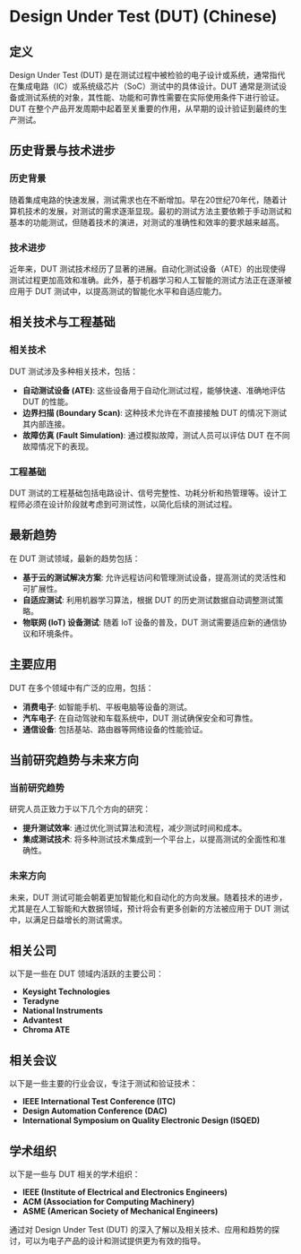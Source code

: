 # Design Under Test (DUT) (Chinese)

## 定义

Design Under Test (DUT) 是在测试过程中被检验的电子设计或系统，通常指代在集成电路（IC）或系统级芯片（SoC）测试中的具体设计。DUT 通常是测试设备或测试系统的对象，其性能、功能和可靠性需要在实际使用条件下进行验证。DUT 在整个产品开发周期中起着至关重要的作用，从早期的设计验证到最终的生产测试。

## 历史背景与技术进步

### 历史背景

随着集成电路的快速发展，测试需求也在不断增加。早在20世纪70年代，随着计算机技术的发展，对测试的需求逐渐显现。最初的测试方法主要依赖于手动测试和基本的功能测试，但随着技术的演进，对测试的准确性和效率的要求越来越高。

### 技术进步

近年来，DUT 测试技术经历了显著的进展。自动化测试设备（ATE）的出现使得测试过程更加高效和准确。此外，基于机器学习和人工智能的测试方法正在逐渐被应用于 DUT 测试中，以提高测试的智能化水平和自适应能力。

## 相关技术与工程基础

### 相关技术

DUT 测试涉及多种相关技术，包括：

- **自动测试设备 (ATE)**: 这些设备用于自动化测试过程，能够快速、准确地评估 DUT 的性能。
- **边界扫描 (Boundary Scan)**: 这种技术允许在不直接接触 DUT 的情况下测试其内部连接。
- **故障仿真 (Fault Simulation)**: 通过模拟故障，测试人员可以评估 DUT 在不同故障情况下的表现。

### 工程基础

DUT 测试的工程基础包括电路设计、信号完整性、功耗分析和热管理等。设计工程师必须在设计阶段就考虑到可测试性，以简化后续的测试过程。

## 最新趋势

在 DUT 测试领域，最新的趋势包括：

- **基于云的测试解决方案**: 允许远程访问和管理测试设备，提高测试的灵活性和可扩展性。
- **自适应测试**: 利用机器学习算法，根据 DUT 的历史测试数据自动调整测试策略。
- **物联网 (IoT) 设备测试**: 随着 IoT 设备的普及，DUT 测试需要适应新的通信协议和环境条件。

## 主要应用

DUT 在多个领域中有广泛的应用，包括：

- **消费电子**: 如智能手机、平板电脑等设备的测试。
- **汽车电子**: 在自动驾驶和车载系统中，DUT 测试确保安全和可靠性。
- **通信设备**: 包括基站、路由器等网络设备的性能验证。

## 当前研究趋势与未来方向

### 当前研究趋势

研究人员正致力于以下几个方向的研究：

- **提升测试效率**: 通过优化测试算法和流程，减少测试时间和成本。
- **集成测试技术**: 将多种测试技术集成到一个平台上，以提高测试的全面性和准确性。

### 未来方向

未来，DUT 测试可能会朝着更加智能化和自动化的方向发展。随着技术的进步，尤其是在人工智能和大数据领域，预计将会有更多创新的方法被应用于 DUT 测试中，以满足日益增长的测试需求。

## 相关公司

以下是一些在 DUT 领域内活跃的主要公司：

- **Keysight Technologies**
- **Teradyne**
- **National Instruments**
- **Advantest**
- **Chroma ATE**

## 相关会议

以下是一些主要的行业会议，专注于测试和验证技术：

- **IEEE International Test Conference (ITC)**
- **Design Automation Conference (DAC)**
- **International Symposium on Quality Electronic Design (ISQED)**

## 学术组织

以下是一些与 DUT 相关的学术组织：

- **IEEE (Institute of Electrical and Electronics Engineers)**
- **ACM (Association for Computing Machinery)**
- **ASME (American Society of Mechanical Engineers)**

通过对 Design Under Test (DUT) 的深入了解以及相关技术、应用和趋势的探讨，可以为电子产品的设计和测试提供更为有效的指导。